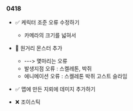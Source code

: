 ### 0418  

- ✅ 케릭터 조준 오류 수정하기  
  - 카메라의 크기를 넓혀서  

- 🔺 원거리 몬스터 추가
  - ---> 몇마리는 오류
  - 발생지점 오류 : 스켈레톤, 박쥐
  - 에니메이션 오류 : 스켈레톤 박쥐 고스트 슬라임

- ✅ 맵에 만든 지뢰에 데미지 추가하기

- ❌ 조이스틱 





